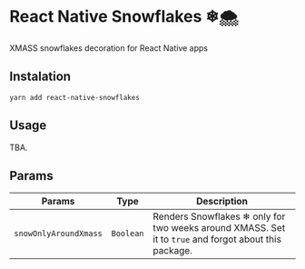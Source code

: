 # React Native Snowflakes ❄🌨
XMASS snowflakes decoration for React Native apps

## Instalation

```
yarn add react-native-snowflakes
```

## Usage

TBA.

## Params
| Params                | Type          | Description  |
| --------------------- |:-------------:| ------------ |
| `snowOnlyAroundXmass` | `Boolean`     | Renders Snowflakes ❄ only for two weeks around XMASS. Set it to `true` and forgot about this package. |
